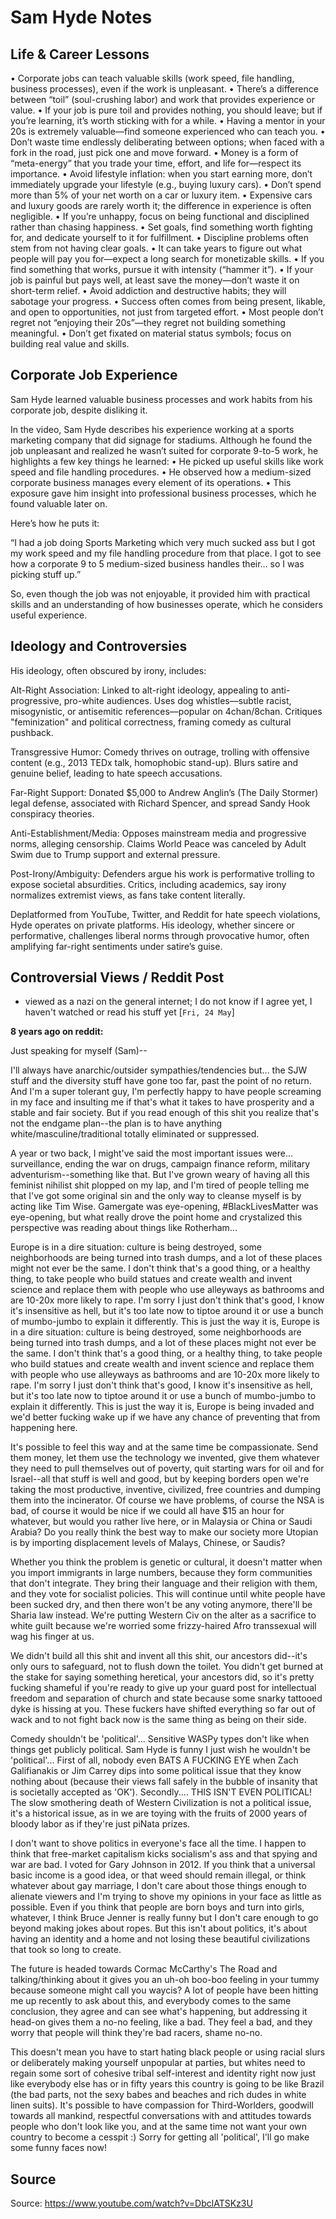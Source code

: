# Sam Hyde Notes

## Life & Career Lessons
 • Corporate jobs can teach valuable skills (work speed, file handling, business processes), even if the work is unpleasant.
 • There’s a difference between “toil” (soul-crushing labor) and work that provides experience or value.
 • If your job is pure toil and provides nothing, you should leave; but if you’re learning, it’s worth sticking with for a while.
 • Having a mentor in your 20s is extremely valuable—find someone experienced who can teach you.
 • Don’t waste time endlessly deliberating between options; when faced with a fork in the road, just pick one and move forward.
 • Money is a form of “meta-energy” that you trade your time, effort, and life for—respect its importance.
 • Avoid lifestyle inflation: when you start earning more, don’t immediately upgrade your lifestyle (e.g., buying luxury cars).
 • Don’t spend more than 5% of your net worth on a car or luxury item.
 • Expensive cars and luxury goods are rarely worth it; the difference in experience is often negligible.
 • If you’re unhappy, focus on being functional and disciplined rather than chasing happiness.
 • Set goals, find something worth fighting for, and dedicate yourself to it for fulfillment.
 • Discipline problems often stem from not having clear goals.
 • It can take years to figure out what people will pay you for—expect a long search for monetizable skills.
 • If you find something that works, pursue it with intensity (“hammer it”).
 • If your job is painful but pays well, at least save the money—don’t waste it on short-term relief.
 • Avoid addiction and destructive habits; they will sabotage your progress.
 • Success often comes from being present, likable, and open to opportunities, not just from targeted effort.
 • Most people don’t regret not “enjoying their 20s”—they regret not building something meaningful.
 • Don’t get fixated on material status symbols; focus on building real value and skills.

## Corporate Job Experience
Sam Hyde learned valuable business processes and work habits from his corporate job, despite disliking it.

In the video, Sam Hyde describes his experience working at a sports marketing company that did signage for stadiums. Although he found the job unpleasant and realized he wasn’t suited for corporate 9-to-5 work, he highlights a few key things he learned:
 • He picked up useful skills like work speed and file handling procedures.
 • He observed how a medium-sized corporate business manages every element of its operations.
 • This exposure gave him insight into professional business processes, which he found valuable later on.

Here’s how he puts it:

“I had a job doing Sports Marketing which very much sucked ass but I got my work speed and my file handling procedure from that place. I got to see how a corporate 9 to 5 medium-sized business handles their… so I was picking stuff up.”

So, even though the job was not enjoyable, it provided him with practical skills and an understanding of how businesses operate, which he considers useful experience.

## Ideology and Controversies
His ideology, often obscured by irony, includes:

Alt-Right Association: Linked to alt-right ideology, appealing to anti-progressive, pro-white audiences. Uses dog whistles—subtle racist, misogynistic, or antisemitic references—popular on 4chan/8chan. Critiques "feminization" and political correctness, framing comedy as cultural pushback.

Transgressive Humor: Comedy thrives on outrage, trolling with offensive content (e.g., 2013 TEDx talk, homophobic stand-up). Blurs satire and genuine belief, leading to hate speech accusations.

Far-Right Support: Donated $5,000 to Andrew Anglin’s (The Daily Stormer) legal defense, associated with Richard Spencer, and spread Sandy Hook conspiracy theories.

Anti-Establishment/Media: Opposes mainstream media and progressive norms, alleging censorship. Claims World Peace was canceled by Adult Swim due to Trump support and external pressure.

Post-Irony/Ambiguity: Defenders argue his work is performative trolling to expose societal absurdities. Critics, including academics, say irony normalizes extremist views, as fans take content literally.

Deplatformed from YouTube, Twitter, and Reddit for hate speech violations, Hyde operates on private platforms. His ideology, whether sincere or performative, challenges liberal norms through provocative humor, often amplifying far-right sentiments under satire’s guise.

## Controversial Views / Reddit Post
- viewed as a nazi on the general internet; I do not know if I agree yet, I haven't watched or read his stuff yet [`Fri, 24 May`]

**8 years ago on reddit:** 

Just speaking for myself (Sam)--

I'll always have anarchic/outsider sympathies/tendencies but... the SJW stuff and the diversity stuff have gone too far, past the point of no return. And I'm a super tolerant guy, I'm perfectly happy to have people screaming in my face and insulting me if that's what it takes to have prosperity and a stable and fair society. But if you read enough of this shit you realize that's not the endgame plan--the plan is to have anything white/masculine/traditional totally eliminated or suppressed.

A year or two back, I might've said the most important issues were... surveillance, ending the war on drugs, campaign finance reform, military adventurism--something like that. But I've grown weary of having all this feminist nihilist shit plopped on my lap, and I'm tired of people telling me that I've got some original sin and the only way to cleanse myself is by acting like Tim Wise. Gamergate was eye-opening, #BlackLivesMatter was eye-opening, but what really drove the point home and crystalized this perspective was reading about things like Rotherham...

Europe is in a dire situation: culture is being destroyed, some neighborhoods are being turned into trash dumps, and a lot of these places might not ever be the same. I don't think that's a good thing, or a healthy thing, to take people who build statues and create wealth and invent science and replace them with people who use alleyways as bathrooms and are 10-20x more likely to rape. I'm sorry I just don't think that's good, I know it's insensitive as hell, but it's too late now to tiptoe around it or use a bunch of mumbo-jumbo to explain it differently. This is just the way it is, Europe is in a dire situation: culture is being destroyed, some neighborhoods are being turned into trash dumps, and a lot of these places might not ever be the same. I don't think that's a good thing, or a healthy thing, to take people who build statues and create wealth and invent science and replace them with people who use alleyways as bathrooms and are 10-20x more likely to rape. I'm sorry I just don't think that's good, I know it's insensitive as hell, but it's too late now to tiptoe around it or use a bunch of mumbo-jumbo to explain it differently. This is just the way it is, Europe is being invaded and we'd better fucking wake up if we have any chance of preventing that from happening here.

It's possible to feel this way and at the same time be compassionate. Send them money, let them use the technology we invented, give them whatever they need to pull themselves out of poverty, quit starting wars for oil and for Israel--all that stuff is well and good, but by keeping borders open we're taking the most productive, inventive, civilized, free countries and dumping them into the incinerator. Of course we have problems, of course the NSA is bad, of course it would be nice if we could all have $15 an hour for whatever, but would you rather live here, or in Malaysia or China or Saudi Arabia? Do you really think the best way to make our society more Utopian is by importing displacement levels of Malays, Chinese, or Saudis?

Whether you think the problem is genetic or cultural, it doesn't matter when you import immigrants in large numbers, because they form communities that don't integrate. They bring their language and their religion with them, and they vote for socialist policies. This will continue until white people have been sucked dry, and then there won't be any voting anymore, there'll be Sharia law instead. We're putting Western Civ on the alter as a sacrifice to white guilt because we're worried some frizzy-haired Afro transsexual will wag his finger at us.

We didn't build all this shit and invent all this shit, our ancestors did--it's only ours to safeguard, not to flush down the toilet. You didn't get burned at the stake for saying something heretical, your ancestors did, so it's pretty fucking shameful if you're ready to give up your guard post for intellectual freedom and separation of church and state because some snarky tattooed dyke is hissing at you. These fuckers have shifted everything so far out of wack and to not fight back now is the same thing as being on their side.

Comedy shouldn't be 'political'... Sensitive WASPy types don't like when things get publicly political. Sam Hyde is funny I just wish he wouldn't be 'political'... First of all, nobody even BATS A FUCKING EYE when Zach Galifianakis or Jim Carrey dips into some political issue that they know nothing about (because their views fall safely in the bubble of insanity that is societally accepted as 'OK'). Secondly.... THIS ISN'T EVEN POLITICAL! The slow smothering death of Western Civilization is not a political issue, it's a historical issue, as in we are toying with the fruits of 2000 years of bloody labor as if they're just piNata prizes.

I don't want to shove politics in everyone's face all the time. I happen to think that free-market capitalism kicks socialism's ass and that spying and war are bad. I voted for Gary Johnson in 2012. If you think that a universal basic income is a good idea, or that weed should remain illegal, or think whatever about gay marriage, I don't care about those things enough to alienate viewers and I'm trying to shove my opinions in your face as little as possible. Even if you think that people are born boys and turn into girls, whatever, I think Bruce Jenner is really funny but I don't care enough to go beyond making jokes about ropes. But this isn't about politics, it's about having an identity and a home and not losing these beautiful civilizations that took so long to create.

The future is headed towards Cormac McCarthy's The Road and talking/thinking about it gives you an uh-oh boo-boo feeling in your tummy because someone might call you waycis? A lot of people have been hitting me up recently to ask about this, and everybody comes to the same conclusion, they agree and can see what's happening, but addressing it head-on gives them a no-no feeling, like a bad. They feel a bad, and they worry that people will think they're bad racers, shame no-no.

This doesn't mean you have to start hating black people or using racial slurs or deliberately making yourself unpopular at parties, but whites need to regain some sort of cohesive tribal self-interest and identity right now just like everybody else has or in fifty years this country is going to be like Brazil (the bad parts, not the sexy babes and beaches and rich dudes in white linen suits). It's possible to have compassion for Third-Worlders, goodwill towards all mankind, respectful conversations with and attitudes towards people who don't look like you, and at the same time not want your own country to become a cesspit :) Sorry for getting all 'political', I'll go make some funny faces now!

## Source
Source: https://www.youtube.com/watch?v=DbclATSKz3U